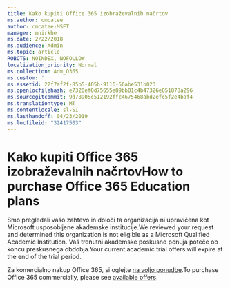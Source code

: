```yaml
---
title: Kako kupiti Office 365 izobraževalnih načrtov
ms.author: cmcatee
author: cmcatee-MSFT
manager: mnirkhe
ms.date: 2/22/2018
ms.audience: Admin
ms.topic: article
ROBOTS: NOINDEX, NOFOLLOW
localization_priority: Normal
ms.collection: Adm_O365
ms.custom: ''
ms.assetid: 22f7af2f-85b5-405b-9116-50abe531b023
ms.openlocfilehash: e7320ef0d75655e89bb01c4b47326e051878a296
ms.sourcegitcommit: 9d78905c512192ffc4675468abd2efc5f2e4baf4
ms.translationtype: MT
ms.contentlocale: sl-SI
ms.lasthandoff: 04/23/2019
ms.locfileid: "32417503"
---
```

# <a name="how-to-purchase-office-365-education-plans"></a><span data-ttu-id="3fd7b-102">Kako kupiti Office 365 izobraževalnih načrtov</span><span class="sxs-lookup"><span data-stu-id="3fd7b-102">How to purchase Office 365 Education plans</span></span>

<span data-ttu-id="3fd7b-103">Smo pregledali vašo zahtevo in določi ta organizacija ni upravičena kot Microsoft usposobljene akademske institucije.</span><span class="sxs-lookup"><span data-stu-id="3fd7b-103">We reviewed your request and determined this organization is not eligible as a Microsoft Qualified Academic Institution.</span></span> <span data-ttu-id="3fd7b-104">Vaš trenutni akademske poskusno ponuja poteče ob koncu preskusnega obdobja.</span><span class="sxs-lookup"><span data-stu-id="3fd7b-104">Your current academic trial offers will expire at the end of the trial period.</span></span>
  
<span data-ttu-id="3fd7b-105">Za komercialno nakup Office 365, si oglejte [na voljo ponudbe](https://go.microsoft.com/fwlink/p/?linkid=868433).</span><span class="sxs-lookup"><span data-stu-id="3fd7b-105">To purchase Office 365 commercially, please see [available offers](https://go.microsoft.com/fwlink/p/?linkid=868433).</span></span>
  

